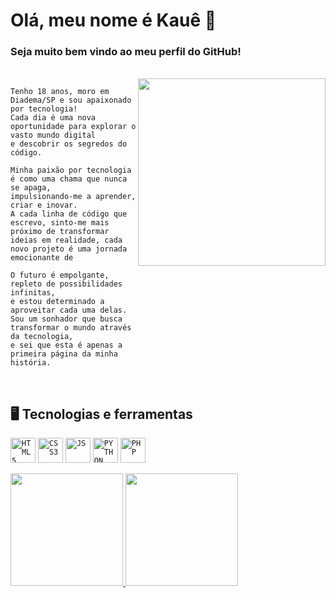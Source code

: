 <h1> Olá, meu nome é Kauê 👋 </h1>
<h3>Seja muito bem vindo ao meu perfil do GitHub!</h3>

<br>
<img width="300px" align="right" src="https://media.tenor.com/I3RjM4xQO0kAAAAi/monitors-typing.gif">

```
Tenho 18 anos, moro em Diadema/SP e sou apaixonado por tecnologia! 
Cada dia é uma nova oportunidade para explorar o vasto mundo digital 
e descobrir os segredos do código.

Minha paixão por tecnologia é como uma chama que nunca se apaga, 
impulsionando-me a aprender, criar e inovar. 
A cada linha de código que escrevo, sinto-me mais próximo de transformar 
ideias em realidade, cada novo projeto é uma jornada emocionante de 

O futuro é empolgante, repleto de possibilidades infinitas,
e estou determinado a aproveitar cada uma delas.
Sou um sonhador que busca transformar o mundo através da tecnologia,
e sei que esta é apenas a primeira página da minha história.
```
<br>

## 🖥️ Tecnologias e ferramentas
<code><img width="40px" src="https://cdn.jsdelivr.net/gh/devicons/devicon/icons/html5/html5-original.svg" title="HTML5"/></code>
<code><img width="40px" src="https://cdn.jsdelivr.net/gh/devicons/devicon/icons/css3/css3-original.svg" title="CSS3"/></code>
<code><img width="40px" src="https://cdn.jsdelivr.net/gh/devicons/devicon/icons/javascript/javascript-original.svg" title="JS"/></code>
<code><img width="40px" src="https://cdn.jsdelivr.net/gh/devicons/devicon/icons/python/python-original.svg" title="PYTHON"/></code>
<code><img width="40px" src="https://cdn.jsdelivr.net/gh/devicons/devicon/icons/php/php-original.svg" title="PHP"/></code>

<div>
 <a href="https://github.com/KaueTTS">
    <img height="180em" src="https://github-readme-stats.vercel.app/api?username=KaueTTS&show_icons=true&theme=tokyonight"/>
 </a>
 <a href="https://github.com/KaueTTS">
    <img height="180em" src="https://github-readme-stats.vercel.app/api/top-langs/?username=KaueTTS&layout=compact&theme=tokyonight"/>
 </a>
</div>